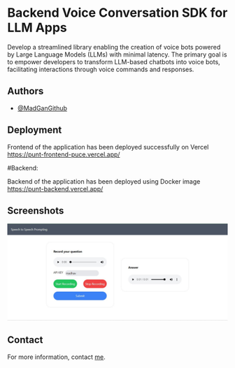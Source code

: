 # Backend Voice Conversation SDK for LLM Apps

Develop a streamlined library enabling the creation of voice bots powered by Large Language Models (LLMs) with minimal latency. The primary goal is to empower developers to transform LLM-based chatbots into voice bots, facilitating interactions through voice commands and responses.


## Authors

- [@MadGanGithub](https://github.com/MadGanGithub)


## Deployment

Frontend of the application has been deployed successfully on Vercel\
https://punt-frontend-puce.vercel.app/

#Backend:

Backend of the application has been deployed using Docker image
https://punt-backend.vercel.app/

## Screenshots

![Audio upload page](screenshots/one.jpg)

## Contact

For more information, contact [me](mailto:madhavganesan95@gmail.com).